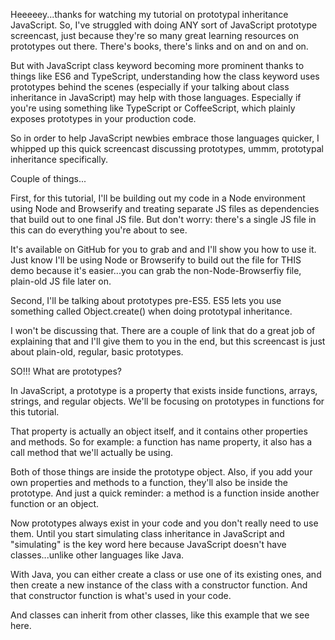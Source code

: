 Heeeeey...thanks for watching my tutorial on prototypal inheritance JavaScript. So, I've struggled with doing ANY sort of JavaScript prototype screencast, just because they're so many great learning resources on prototypes out there. There's books, there's links and on and on and on.

But with JavaScript class keyword becoming more prominent thanks to things like ES6 and TypeScript, understanding how the class keyword uses prototypes behind the scenes (especially if your talking about class inheritance in JavaScript) may help with those languages. Especially if you're using something like TypeScript or CoffeeScript, which plainly exposes prototypes in your production code.

So in order to help JavaScript newbies embrace those languages quicker, I whipped up this quick screencast discussing prototypes, ummm, prototypal inheritance specifically.

Couple of things...

First, for this tutorial, I'll be building out my code in a Node environment using Node and Browserify and treating separate JS files as dependencies that build out to one final JS file. But don't worry: there's a single JS file in this can do everything you're about to see.

It's available on GitHub for you to grab and and I'll show you how to use it. Just know I'll be using Node or Browserify to build out the file for THIS demo because it's easier...you can grab the non-Node-Browserfiy file, plain-old JS file later on.

Second, I'll be talking about prototypes pre-ES5. ES5 lets you use something called Object.create() when doing prototypal inheritance.

I won't be discussing that. There are a couple of link that do a great job of explaining that and I'll give them to you in the end, but this screencast is just about plain-old, regular, basic prototypes.

SO!!!  What are prototypes?

In JavaScript, a prototype is a property that exists inside functions, arrays, strings, and regular objects. We'll be focusing on prototypes in functions for this tutorial.

That property is actually an object itself, and it contains other properties and methods. So for example: a function has name property, it also has a call method that we'll actually be using.

Both of those things are inside the prototype object. Also, if you add your own properties and methods to a function, they'll also be inside the prototype. And just a quick reminder: a method is a function inside another function or an object.

Now prototypes always exist in your code and you don't really need to use them. Until you start simulating class inheritance in JavaScript and "simulating" is the key word here because JavaScript doesn't have classes...unlike other languages like Java.

With Java, you can either create a class or use one of its existing ones, and then create a new instance of the class with a constructor function. And that constructor function is what's used in your code.

And classes can inherit from other classes, like this example that we see here.